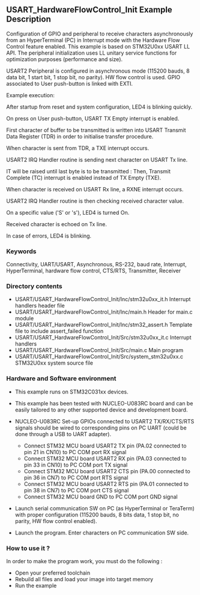 ## <b>USART_HardwareFlowControl_Init Example Description</b>

Configuration of GPIO and  peripheral 
to receive characters asynchronously from an HyperTerminal (PC) in Interrupt mode 
with the Hardware Flow Control feature enabled. This example is based on STM32U0xx 
USART LL API. The peripheral initialization 
uses LL unitary service functions for optimization purposes (performance and size).

USART2 Peripheral is configured in asynchronous mode (115200 bauds, 8 data bit, 1 start bit, 1 stop bit, no parity).
HW flow control is used.
GPIO associated to User push-button is linked with EXTI.

Example execution:

After startup from reset and system configuration, LED4 is blinking quickly.

On press on User push-button, USART TX Empty interrupt is enabled.

First character of buffer to be transmitted is written into USART Transmit Data Register (TDR)
in order to initialise transfer procedure.

When character is sent from TDR, a TXE interrupt occurs.

USART2 IRQ Handler routine is sending next character on USART Tx line.

IT will be raised until last byte is to be transmitted : Then, Transmit Complete (TC) interrupt is enabled 
instead of TX Empty (TXE).

When character is received on USART Rx line, a RXNE interrupt occurs.

USART2 IRQ Handler routine is then checking received character value.

On a specific value ('S' or 's'), LED4 is turned On.

Received character is echoed on Tx line.

In case of errors, LED4 is blinking.

### <b>Keywords</b>

Connectivity, UART/USART, Asynchronous, RS-232, baud rate, Interrupt, HyperTerminal, 
hardware flow control, CTS/RTS, Transmitter, Receiver

### <b>Directory contents</b>

  - USART/USART_HardwareFlowControl_Init/Inc/stm32u0xx_it.h          Interrupt handlers header file
  - USART/USART_HardwareFlowControl_Init/Inc/main.h                  Header for main.c module
  - USART/USART_HardwareFlowControl_Init/Inc/stm32_assert.h          Template file to include assert_failed function
  - USART/USART_HardwareFlowControl_Init/Src/stm32u0xx_it.c          Interrupt handlers
  - USART/USART_HardwareFlowControl_Init/Src/main.c                  Main program
  - USART/USART_HardwareFlowControl_Init/Src/system_stm32u0xx.c      STM32U0xx system source file


### <b>Hardware and Software environment</b>

  - This example runs on STM32C031xx devices.

  - This example has been tested with NUCLEO-U083RC board and can be
    easily tailored to any other supported device and development board.

  - NUCLEO-U083RC Set-up
    GPIOs connected to USART2 TX/RX/CTS/RTS signals should be wired
    to corresponding pins on PC UART (could be done through a USB to UART adapter).
    - Connect STM32 MCU board USART2 TX pin (PA.02 connected to pin 21 in CN10)
      to PC COM port RX signal
    - Connect STM32 MCU board USART2 RX pin (PA.03 connected to pin 33 in CN10)
      to PC COM port TX signal
    - Connect STM32 MCU board USART2 CTS pin (PA.00 connected to pin 36 in CN7)
      to PC COM port RTS signal
    - Connect STM32 MCU board USART2 RTS pin (PA.01 connected to pin 38 in CN7)
      to PC COM port CTS signal
    - Connect STM32 MCU board GND to PC COM port GND signal

  - Launch serial communication SW on PC (as HyperTerminal or TeraTerm) with proper configuration 
    (115200 bauds, 8 bits data, 1 stop bit, no parity, HW flow control enabled).

  - Launch the program. Enter characters on PC communication SW side.

### <b>How to use it ?</b>

In order to make the program work, you must do the following :

 - Open your preferred toolchain
 - Rebuild all files and load your image into target memory
 - Run the example

